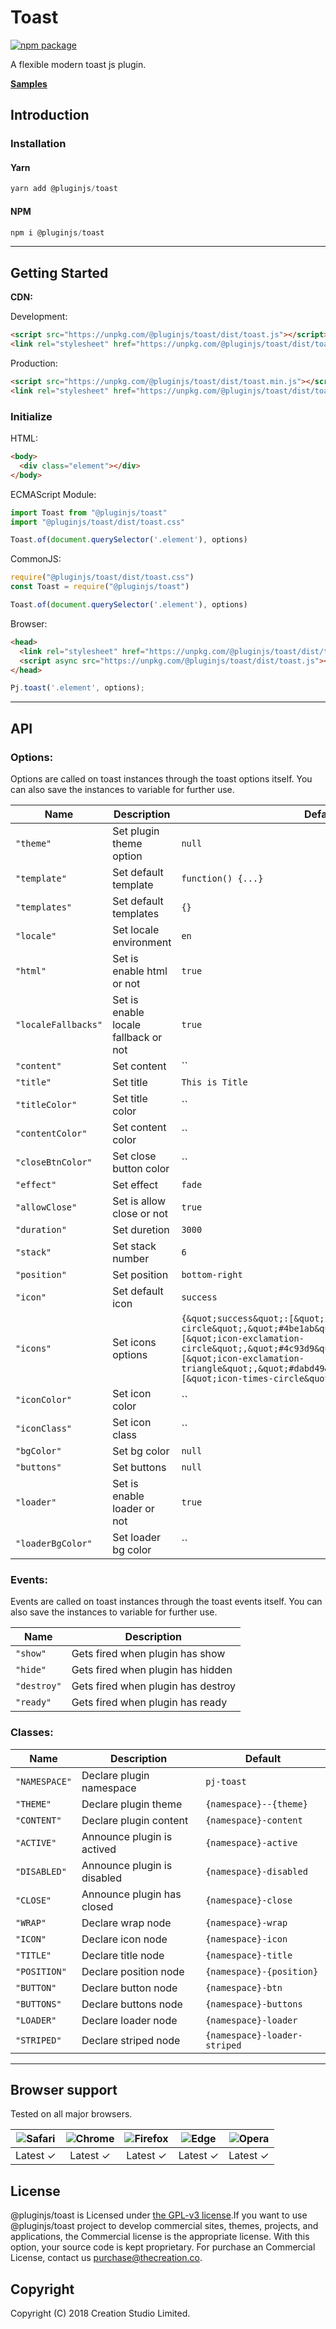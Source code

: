 # Toast
[![npm package](https://img.shields.io/npm/v/@pluginjs/toast.svg)](https://www.npmjs.com/package/@pluginjs/toast)

A flexible modern toast js plugin.

**[Samples](https://codesandbox.io/s/github/pluginjs/plugin.js/tree/master/modules/toast/samples)**

## Introduction
### Installation

#### Yarn
```javascript
yarn add @pluginjs/toast
```
#### NPM
```javascript
npm i @pluginjs/toast
```
---

## Getting Started

**CDN:**

Development:
```html
<script src="https://unpkg.com/@pluginjs/toast/dist/toast.js"></script>
<link rel="stylesheet" href="https://unpkg.com/@pluginjs/toast/dist/toast.css">
```
Production:
```html
<script src="https://unpkg.com/@pluginjs/toast/dist/toast.min.js"></script>
<link rel="stylesheet" href="https://unpkg.com/@pluginjs/toast/dist/toast.min.css">
```

### Initialize
HTML:
```html
<body>
  <div class="element"></div>
</body>
```
ECMAScript Module:
```javascript
import Toast from "@pluginjs/toast"
import "@pluginjs/toast/dist/toast.css"

Toast.of(document.querySelector('.element'), options)
```
CommonJS:
```javascript
require("@pluginjs/toast/dist/toast.css")
const Toast = require("@pluginjs/toast")

Toast.of(document.querySelector('.element'), options)
```
Browser:
```html
<head>
  <link rel="stylesheet" href="https://unpkg.com/@pluginjs/toast/dist/toast.css">
  <script async src="https://unpkg.com/@pluginjs/toast/dist/toast.js"></script>
</head>
```
```javascript
Pj.toast('.element', options);
```
---
## API

### Options:
Options are called on toast instances through the toast options itself.
You can also save the instances to variable for further use.

Name | Description | Default
-----|--------------|-----
`"theme"` | Set plugin theme option | `null`
`"template"` | Set default template | `function() {...}`
`"templates"` | Set default templates | `{}`
`"locale"` | Set locale environment | `en`
`"html"` | Set is enable html or not | `true`
`"localeFallbacks"` | Set is enable locale fallback or not | `true`
`"content"` | Set content | ``
`"title"` | Set title | `This is Title`
`"titleColor"` | Set title color | ``
`"contentColor"` | Set content color | ``
`"closeBtnColor"` | Set close button color | ``
`"effect"` | Set effect | `fade`
`"allowClose"` | Set is allow close or not | `true`
`"duration"` | Set duretion | `3000`
`"stack"` | Set stack number | `6`
`"position"` | Set position | `bottom-right`
`"icon"` | Set default icon | `success`
`"icons"` | Set icons options | `{&quot;success&quot;:[&quot;icon-check-circle&quot;,&quot;#4be1ab&quot;],&quot;info&quot;:[&quot;icon-exclamation-circle&quot;,&quot;#4c93d9&quot;],&quot;warning&quot;:[&quot;icon-exclamation-triangle&quot;,&quot;#dabd49&quot;],&quot;danger&quot;:[&quot;icon-times-circle&quot;,&quot;#f86b67&quot;]}`
`"iconColor"` | Set icon color | ``
`"iconClass"` | Set icon class | ``
`"bgColor"` | Set bg color | `null`
`"buttons"` | Set buttons | `null`
`"loader"` | Set is enable loader or not | `true`
`"loaderBgColor"` | Set loader bg color | ``

### Events:
Events are called on toast instances through the toast events itself.
You can also save the instances to variable for further use.

Name | Description
-----|-----
`"show"` | Gets fired when plugin has show
`"hide"` | Gets fired when plugin has hidden
`"destroy"` | Gets fired when plugin has destroy
`"ready"` | Gets fired when plugin has ready



### Classes:
Name | Description | Default
-----|------|------
`"NAMESPACE"` | Declare plugin namespace | `pj-toast`
`"THEME"` | Declare plugin theme | `{namespace}--{theme}`
`"CONTENT"` | Declare plugin content | `{namespace}-content`
`"ACTIVE"` | Announce plugin is actived | `{namespace}-active`
`"DISABLED"` | Announce plugin is disabled | `{namespace}-disabled`
`"CLOSE"` | Announce plugin has closed | `{namespace}-close`
`"WRAP"` | Declare wrap node | `{namespace}-wrap`
`"ICON"` | Declare icon node | `{namespace}-icon`
`"TITLE"` | Declare title node | `{namespace}-title`
`"POSITION"` | Declare position node | `{namespace}-{position}`
`"BUTTON"` | Declare button node | `{namespace}-btn`
`"BUTTONS"` | Declare buttons node | `{namespace}-buttons`
`"LOADER"` | Declare loader node | `{namespace}-loader`
`"STRIPED"` | Declare striped node | `{namespace}-loader-striped`



---

## Browser support

Tested on all major browsers.

| <img src="https://raw.githubusercontent.com/alrra/browser-logos/master/src/safari/safari_32x32.png" alt="Safari"> | <img src="https://raw.githubusercontent.com/alrra/browser-logos/master/src/chrome/chrome_32x32.png" alt="Chrome"> | <img src="https://raw.githubusercontent.com/alrra/browser-logos/master/src/firefox/firefox_32x32.png" alt="Firefox"> | <img src="https://raw.githubusercontent.com/alrra/browser-logos/master/src/edge/edge_32x32.png" alt="Edge"> | <img src="https://raw.githubusercontent.com/alrra/browser-logos/master/src/opera/opera_32x32.png" alt="Opera"> |
|:--:|:--:|:--:|:--:|:--:|
| Latest ✓ | Latest ✓ | Latest ✓ | Latest ✓ | Latest ✓ |

## License
@pluginjs/toast is Licensed under [the GPL-v3 license](LICENSE).If you want to use @pluginjs/toast project to develop commercial sites, themes, projects, and applications, the Commercial license is the appropriate license. With this option, your source code is kept proprietary. For purchase an Commercial License, contact us purchase@thecreation.co.

## Copyright
Copyright (C) 2018 Creation Studio Limited.